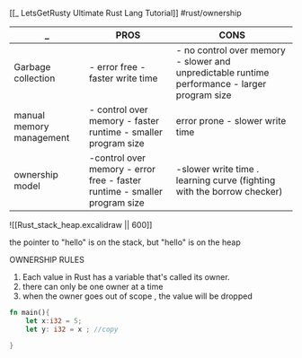[[_ LetsGetRusty Ultimate Rust Lang Tutorial]]
#rust/ownership 


 _ | PROS | CONS
 ---|---|---
Garbage collection | - error free - faster write time | - no control over memory  - slower and unpredictable runtime performance - larger program size
manual memory management | - control over memory - faster runtime - smaller program size | error prone - slower write time
ownership model|-control over memory - error free - faster runtime - smaller program size | -slower write time . learning curve (fighting with the borrow checker)

![[Rust_stack_heap.excalidraw || 600]]

the pointer to "hello" is on the stack, but "hello" is on the heap

OWNERSHIP RULES
1. Each value in Rust has a variable that's called its owner.
2. there can only be one owner at a time
3. when the owner goes out of scope , the value will be dropped

```rust
fn main(){
	let x:i32 = 5;
	let y: i32 = x ; //copy

}
```











